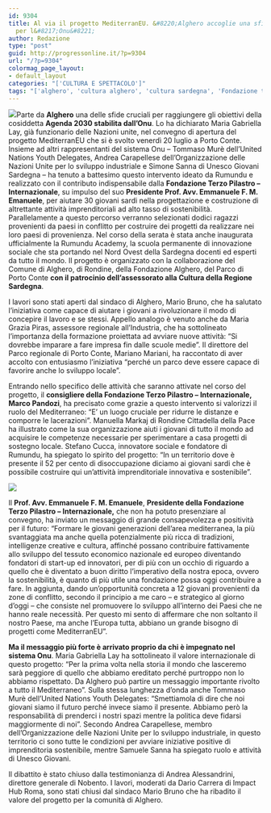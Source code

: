 ```yaml
---
id: 9304
title: Al via il progetto MediterranEU. &#8220;Alghero accoglie una sfida cruciale
  per l&#8217;Onu&#8221;
author: Redazione
type: "post"
guid: http://progressonline.it/?p=9304
url: "/?p=9304"
colormag_page_layout:
- default_layout
categories: "['CULTURA E SPETTACOLO']"
tags: "['alghero', 'cultura alghero', 'cultura sardegna', 'Fondazione terzo Pilastro', 'sardegna']"
---
```


![](https://progressonline.it/wp-content/uploads/2018/07/MediterranEU-Inaugurazione-Rumundu-Academy_1-200x300.jpg)Parte da **Alghero** una delle sfide cruciali per raggiungere gli obiettivi della cosiddetta **Agenda 2030 stabilita dall’Onu**. Lo ha dichiarato Maria Gabriella Lay, già funzionario delle Nazioni unite, nel convegno di apertura del progetto MediterranEU che si è svolto venerdì 20 luglio a Porto Conte. Insieme ad altri rappresentanti del sistema Onu – Tommaso Murè dell’United Nations Youth Delegates, Andrea Carapellese dell’Organizzazione delle Nazioni Unite per lo sviluppo industriale e Simone Sanna di Unesco Giovani Sardegna – ha tenuto a battesimo questo intervento ideato da Rumundu e realizzato con il contributo indispensabile dalla **Fondazione Terzo Pilastro – Internazionale**, su impulso del suo **Presidente Prof. Avv. Emmanuele F. M. Emanuele**, per aiutare 30 giovani sardi nella progettazione e costruzione di altrettante attività imprenditoriali ad alto tasso di sostenibilità. Parallelamente a questo percorso verranno selezionati dodici ragazzi provenienti da paesi in conflitto per costruire dei progetti da realizzare nei loro paesi di provenienza. Nel corso della serata è stata anche inaugurata ufficialmente la Rumundu Academy, la scuola permanente di innovazione sociale che sta portando nel Nord Ovest della Sardegna docenti ed esperti da tutto il mondo. Il progetto è organizzato con la collaborazione del Comune di Alghero, di Rondine, della Fondazione Alghero, del Parco di Porto Conte **con il patrocinio dell’assessorato alla Cultura della Regione Sardegna**.

I lavori sono stati aperti dal sindaco di Alghero, Mario Bruno, che ha salutato l’iniziativa come capace di aiutare i giovani a rivoluzionare il modo di concepire il lavoro e se stessi. Appello analogo è venuto anche da Maria Grazia Piras, assessore regionale all’Industria, che ha sottolineato l’importanza della formazione proiettata ad avviare nuove attività: “Si dovrebbe imparare a fare impresa fin dalle scuole medie”. Il direttore del Parco regionale di Porto Conte, Mariano Mariani, ha raccontato di aver accolto con entusiasmo l’iniziativa “perché un parco deve essere capace di favorire anche lo sviluppo locale”.

Entrando nello specifico delle attività che saranno attivate nel corso del progetto, il **consigliere della Fondazione Terzo Pilastro – Internazionale, Marco Pandozi**, ha precisato come grazie a questo intervento si valorizzi il ruolo del Mediterraneo: “E’ un luogo cruciale per ridurre le distanze e comporre le lacerazioni”. Manuella Markaj di Rondine Cittadella della Pace ha illustrato come la sua organizzazione aiuti i giovani di tutto il mondo ad acquisire le competenze necessarie per sperimentare a casa progetti di sostegno locale. Stefano Cucca, innovatore sociale e fondatore di Rumundu, ha spiegato lo spirito del progetto: “In un territorio dove è presente il 52 per cento di disoccupazione diciamo ai giovani sardi che è possibile costruire qui un’attività imprenditoriale innovativa e sostenibile”.

![](https://progressonline.it/wp-content/uploads/2018/07/MediterranEU-tavolo-relatori-300x200.jpg)

Il **Prof. Avv. Emmanuele F. M. Emanuele**, **Presidente della Fondazione Terzo Pilastro – Internazionale,** che non ha potuto presenziare al convegno, ha inviato un messaggio di grande consapevolezza e positività per il futuro: “Formare le giovani generazioni dell’area mediterranea, la più svantaggiata ma anche quella potenzialmente più ricca di tradizioni, intelligenze creative e cultura, affinché possano contribuire fattivamente allo sviluppo del tessuto economico nazionale ed europeo diventando fondatori di start-up ed innovatori, per di più con un occhio di riguardo a quello che è diventato a buon diritto l’imperativo della nostra epoca, ovvero la sostenibilità, è quanto di più utile una fondazione possa oggi contribuire a fare. In aggiunta, dando un’opportunità concreta a 12 giovani provenienti da zone di conflitto, secondo il principio a me caro – e strategico al giorno d’oggi – che consiste nel promuovere lo sviluppo all’interno dei Paesi che ne hanno reale necessità. Per questo mi sento di affermare che non soltanto il nostro Paese, ma anche l’Europa tutta, abbiano un grande bisogno di progetti come MediterranEU”.

**Ma il messaggio più forte è arrivato proprio da chi è impegnato nel sistema Onu**. Maria Gabriella Lay ha sottolineato il valore internazionale di questo progetto: “Per la prima volta nella storia il mondo che lasceremo sarà peggiore di quello che abbiamo ereditato perché purtroppo non lo abbiamo rispettato. Da Alghero può partire un messaggio importante rivolto a tutto il Mediterraneo”. Sulla stessa lunghezza d’onda anche Tommaso Murè dell’United Nations Youth Delegates: “Smettiamola di dire che noi giovani siamo il futuro perché invece siamo il presente. Abbiamo però la responsabilità di prenderci i nostri spazi mentre la politica deve fidarsi maggiormente di noi”. Secondo Andrea Carapellese, membro dell’Organizzazione delle Nazioni Unite per lo sviluppo industriale, in questo territorio ci sono tutte le condizioni per avviare iniziative positive di imprenditoria sostenibile, mentre Samuele Sanna ha spiegato ruolo e attività di Unesco Giovani.

Il dibattito è stato chiuso dalla testimonianza di Andrea Alessandrini, direttore generale di Nobento. I lavori, moderati da Dario Carrera di Impact Hub Roma, sono stati chiusi dal sindaco Mario Bruno che ha ribadito il valore del progetto per la comunità di Alghero.